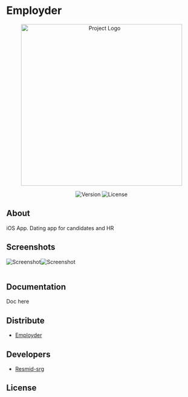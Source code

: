 # Employder
<p align="center">
      <img src="https://firebasestorage.googleapis.com/v0/b/employder.appspot.com/o/logo%20Employder.png?alt=media&token=50f09cf6-40d6-41d2-a495-e5dd582a3f77" alt="Project Logo" width="426">
</p>

<p align="center">
    <img src="" alt="Version">
    <img src="" alt="License">
</p>

## About

iOS App. Dating app for candidates and HR

## Screenshots

<table>
    <tr>
            <img src="" alt="Screenshot">
    </tr>
    <tr>
            <img src="" alt="Screenshot">
    </tr>
</table>

## Documentation

Doc here

## Distribute

- [Employder](link)

## Developers

- [Resmid-srg](https://github.com/Resmid-srg)

## License
